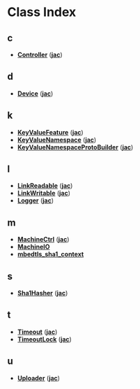
# Class Index


## c

* [**Controller**](classjac_1_1Controller.md)
([**jac**](namespacejac.md))


## d

* [**Device**](classjac_1_1Device.md)
([**jac**](namespacejac.md))


## k

* [**KeyValueFeature**](classjac_1_1KeyValueFeature.md)
([**jac**](namespacejac.md))
* [**KeyValueNamespace**](classjac_1_1KeyValueNamespace.md)
([**jac**](namespacejac.md))
* [**KeyValueNamespaceProtoBuilder**](structjac_1_1KeyValueNamespaceProtoBuilder.md)
([**jac**](namespacejac.md))


## l

* [**LinkReadable**](classjac_1_1LinkReadable.md)
([**jac**](namespacejac.md))
* [**LinkWritable**](classjac_1_1LinkWritable.md)
([**jac**](namespacejac.md))
* [**Logger**](structjac_1_1Logger.md)
([**jac**](namespacejac.md))


## m

* [**MachineCtrl**](classjac_1_1MachineCtrl.md)
([**jac**](namespacejac.md))
* [**MachineIO**](structjac_1_1Device_1_1MachineIO.md)
* [**mbedtls\_sha1\_context**](structmbedtls__sha1__context.md)


## s

* [**Sha1Hasher**](classjac_1_1Sha1Hasher.md)
([**jac**](namespacejac.md))


## t

* [**Timeout**](classjac_1_1Timeout.md)
([**jac**](namespacejac.md))
* [**TimeoutLock**](classjac_1_1TimeoutLock.md)
([**jac**](namespacejac.md))


## u

* [**Uploader**](classjac_1_1Uploader.md)
([**jac**](namespacejac.md))


